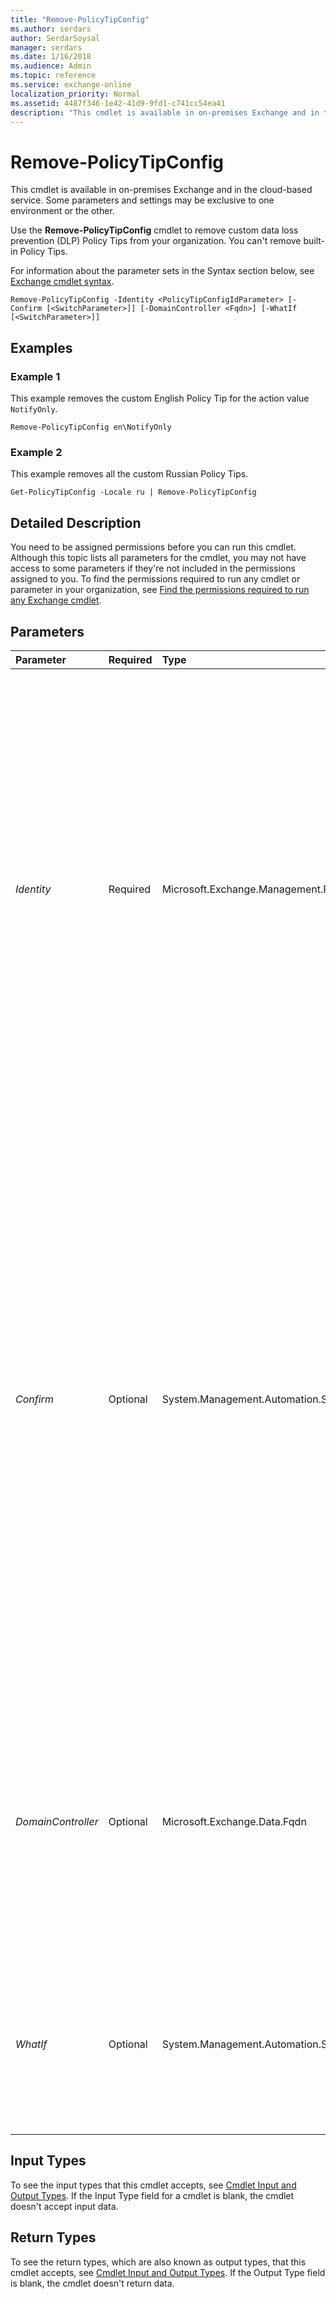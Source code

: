 ```yaml
---
title: "Remove-PolicyTipConfig"
ms.author: serdars
author: SerdarSoysal
manager: serdars
ms.date: 1/16/2018
ms.audience: Admin
ms.topic: reference
ms.service: exchange-online
localization_priority: Normal
ms.assetid: 4487f346-1e42-41d9-9fd1-c741cc54ea41
description: "This cmdlet is available in on-premises Exchange and in the cloud-based service. Some parameters and settings may be exclusive to one environment or the other."
---
```


# Remove-PolicyTipConfig

This cmdlet is available in on-premises Exchange and in the cloud-based service. Some parameters and settings may be exclusive to one environment or the other.
  
Use the **Remove-PolicyTipConfig** cmdlet to remove custom data loss prevention (DLP) Policy Tips from your organization. You can't remove built-in Policy Tips.
  
For information about the parameter sets in the Syntax section below, see [Exchange cmdlet syntax](https://technet.microsoft.com/library/bb123552.aspx).
  
```
Remove-PolicyTipConfig -Identity <PolicyTipConfigIdParameter> [-Confirm [<SwitchParameter>]] [-DomainController <Fqdn>] [-WhatIf [<SwitchParameter>]]
```

## Examples
<a name="Examples"> </a>

### Example 1

This example removes the custom English Policy Tip for the action value  `NotifyOnly`.
  
```
Remove-PolicyTipConfig en\NotifyOnly
```

### Example 2

This example removes all the custom Russian Policy Tips.
  
```
Get-PolicyTipConfig -Locale ru | Remove-PolicyTipConfig
```

## Detailed Description
<a name="DetailedDescription"> </a>

You need to be assigned permissions before you can run this cmdlet. Although this topic lists all parameters for the cmdlet, you may not have access to some parameters if they're not included in the permissions assigned to you. To find the permissions required to run any cmdlet or parameter in your organization, see [Find the permissions required to run any Exchange cmdlet](https://technet.microsoft.com/library/mt432940.aspx).
  
## Parameters
<a name="DetailedDescription"> </a>

|**Parameter**|**Required**|**Type**|**Description**|
|:-----|:-----|:-----|:-----|
| _Identity_ <br/> |Required  <br/> |Microsoft.Exchange.Management.PolicyNudges.PolicyTipConfigIdParameter  <br/> | The _Identity_ parameter specifies the custom Policy Tip you want to remove. You can use any value that uniquely identifies the custom Policy Tip. For example: <br/>  _\<Locale\>_\ _\<Action\>_: Locale is a supported locale code. For example,  `en` for English or `fr` for French. For more information about supported locales, see[Supported Locales for Use with System Messages](http://technet.microsoft.com/library/d8e315d5-af0e-4725-9770-7a22dffe5334.aspx). Action is one of the following Policy Tip actions:  `NotifyOnly`,  `RejectOverride` or `Reject`.  <br/>  The value `Url` <br/>  GUID <br/>  Distinguished name (DN) <br/> |
| _Confirm_ <br/> |Optional  <br/> |System.Management.Automation.SwitchParameter  <br/> | The _Confirm_ switch specifies whether to show or hide the confirmation prompt. How this switch affects the cmdlet depends on if the cmdlet requires confirmation before proceeding. <br/>  Destructive cmdlets (for example, **Remove-\*** cmdlets) have a built-in pause that forces you to acknowledge the command before proceeding. For these cmdlets, you can skip the confirmation prompt by using this exact syntax: `-Confirm:$false`.  <br/>  Most other cmdlets (for example, **New-\*** and **Set-\*** cmdlets) don't have a built-in pause. For these cmdlets, specifying the _Confirm_ switch without a value introduces a pause that forces you acknowledge the command before proceeding. <br/> |
| _DomainController_ <br/> |Optional  <br/> |Microsoft.Exchange.Data.Fqdn  <br/> |This parameter is available only in on-premises Exchange.  <br/> The  _DomainController_ parameter specifies the domain controller that's used by this cmdlet to read data from or write data to Active Directory. You identify the domain controller by its fully qualified domain name (FQDN). For example, `dc01.contoso.com`.  <br/> |
| _WhatIf_ <br/> |Optional  <br/> |System.Management.Automation.SwitchParameter  <br/> |The  _WhatIf_ switch simulates the actions of the command. You can use this switch to view the changes that would occur without actually applying those changes. You don't need to specify a value with this switch. <br/> |
   
## Input Types
<a name="InputTypes"> </a>

To see the input types that this cmdlet accepts, see [Cmdlet Input and Output Types](http://go.microsoft.com/fwlink/p/?linkId=616387). If the Input Type field for a cmdlet is blank, the cmdlet doesn't accept input data.
  
## Return Types
<a name="ReturnTypes"> </a>

To see the return types, which are also known as output types, that this cmdlet accepts, see [Cmdlet Input and Output Types](http://go.microsoft.com/fwlink/p/?linkId=616387). If the Output Type field is blank, the cmdlet doesn't return data.
  

